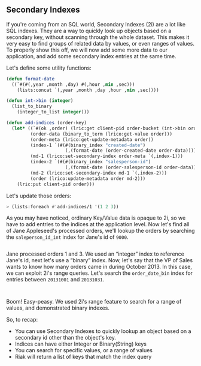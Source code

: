 ## Secondary Indexes

If you're coming from an SQL world, Secondary Indexes (2i) are a lot like SQL indexes. They are a way to quickly look up objects based on a secondary key, without scanning through the whole dataset. This makes it very easy to find groups of related data by values, or even ranges of values. To properly show this off, we will now add some more data to our application, and add some secondary index entries at the same time.

Let's define some utility functions:

```lisp
(defun format-date
  ((`#(#(,year ,month ,day) #(,hour ,min ,sec)))
    (lists:concat `(,year ,month ,day ,hour ,min ,sec))))

(defun int->bin (integer)
  (list_to_binary
    (integer_to_list integer)))

(defun add-indices (order-key)
  (let* ((`#(ok ,order) (lric:get client-pid order-bucket (int->bin order-key)))
         (order-data (binary_to_term (lrico:get-value order)))
         (order-meta (lrico:get-update-metadata order))
         (index-1 `(#(#(binary_index "created-date")
                      (,(format-date (order-created-date order-data))))))
         (md-1 (lrico:set-secondary-index order-meta `(,index-1)))
         (index-2 `(#(#(binary_index "salesperson-id")
                      (,(format-date (order-salesperson-id order-data))))))
         (md-2 (lrico:set-secondary-index md-1 `(,index-2)))
         (order (lrico:update-metadata order md-2)))
    (lric:put client-pid order)))
```


Let's update those orders:

```lisp
> (lists:foreach #'add-indices/1 '(1 2 3))
```

As you may have noticed, ordinary Key/Value data is opaque to 2i, so we have to add entries to the indices at the application level. Now let's find all of Jane Appleseed's processed orders, we'll lookup the orders by searching the ``saleperson_id_int`` index for Jane's id of ``9000``.

```lisp

```

Jane processed orders 1 and 3. We used an “integer” index to reference Jane's id, next let's use a “binary” index. Now, let's say that the VP of Sales wants to know how many orders came in during October 2013. In this case, we can exploit 2i's range queries. Let's search the ``order_date_bin`` index for entries between ``20131001`` and ``20131031``.

```lisp

```
```lisp

```

Boom! Easy-peasy. We used 2i's range feature to search for a range of values, and demonstrated binary indexes.

So, to recap:

* You can use Secondary Indexes to quickly lookup an object based on a secondary id other than the object's key.
* Indices can have either Integer or Binary(String) keys
* You can search for specific values, or a range of values
* Riak will return a list of keys that match the index query
